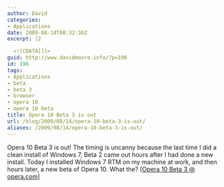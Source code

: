 ```yaml
---
author: David
categories:
- Applications
date: 2009-08-14T00:32:36Z
excerpt: |2

  <![CDATA[]]>
guid: http://www.davidmoore.info/?p=196
id: 196
tags:
- Applications
- beta
- beta 3
- browser
- opera 10
- opera 10 beta
title: Opera 10 Beta 3 is out
url: /blog/2009/08/14/opera-10-beta-3-is-out/
aliases: /2009/08/14/opera-10-beta-3-is-out/
---
```


Opera 10 Beta 3 is out! The timing is uncanny because the last time I did a clean install of Windows 7, Beta 2 came out hours after I had done a new install. Today I installed Windows 7 RTM on my machine at work, and then hours later, a new beta of Opera 10. What the? [<a title="Opera 10 Beta 3" href="http://www.opera.com/browser/next/" target="_blank">Opera 10 Beta 3 @ opera.com</a>]